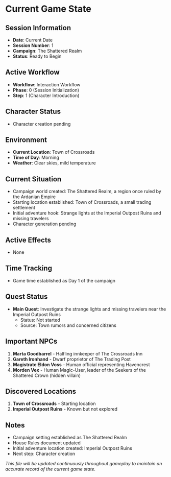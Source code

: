 # Current Game State

## Session Information
- **Date**: Current Date
- **Session Number**: 1
- **Campaign**: The Shattered Realm
- **Status**: Ready to Begin

## Active Workflow
- **Workflow**: Interaction Workflow
- **Phase**: 0 (Session Initialization)
- **Step**: 1 (Character Introduction)

## Character Status
- Character creation pending

## Environment
- **Current Location**: Town of Crossroads
- **Time of Day**: Morning
- **Weather**: Clear skies, mild temperature

## Current Situation
- Campaign world created: The Shattered Realm, a region once ruled by the Ardanian Empire
- Starting location established: Town of Crossroads, a small trading settlement
- Initial adventure hook: Strange lights at the Imperial Outpost Ruins and missing travelers
- Character generation pending

## Active Effects
- None

## Time Tracking
- Game time established as Day 1 of the campaign

## Quest Status
- **Main Quest**: Investigate the strange lights and missing travelers near the Imperial Outpost Ruins
  - Status: Not started
  - Source: Town rumors and concerned citizens

## Important NPCs
1. **Marta Goodbarrel** - Halfling innkeeper of The Crossroads Inn
2. **Gareth Ironhand** - Dwarf proprietor of The Trading Post
3. **Magistrate Eldon Voss** - Human official representing Havencrest
4. **Morden Vex** - Human Magic-User, leader of the Seekers of the Shattered Crown (hidden villain)

## Discovered Locations
1. **Town of Crossroads** - Starting location
2. **Imperial Outpost Ruins** - Known but not explored

## Notes
- Campaign setting established as The Shattered Realm
- House Rules document updated
- Initial adventure location created: Imperial Outpost Ruins
- Next step: Character creation

*This file will be updated continuously throughout gameplay to maintain an accurate record of the current game state.*
